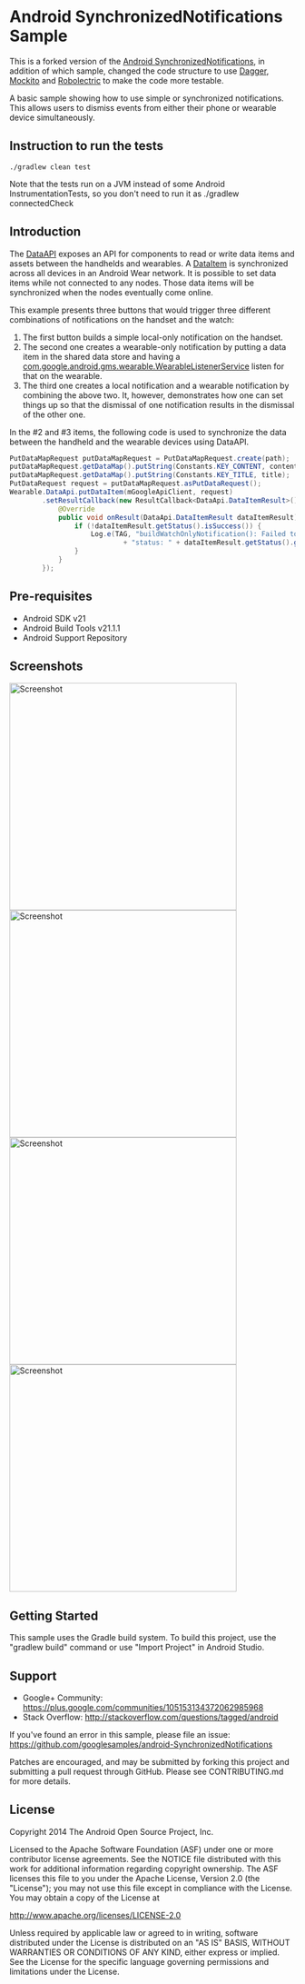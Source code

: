 Android SynchronizedNotifications Sample
===================================

This is a forked version of the [Android SynchronizedNotifications][4], in addition of which sample, changed the code structure to use [Dagger][5], [Mockito][6] and [Robolectric][7] to make the code more testable.

A basic sample showing how to use simple or synchronized notifications.
This allows users to dismiss events from either their phone or wearable device simultaneously.

Instruction to run the tests
------------
`./gradlew clean test`

Note that the tests run on a JVM instead of some Android InstrumentationTests, so you don't need to run it as ./gradlew connectedCheck

Introduction
------------

The [DataAPI][1] exposes an API for components to read or write data items and assets between
the handhelds and wearables. A [DataItem][2] is synchronized across all devices in an Android Wear network.
It is possible to set data items while not connected to any nodes. Those data items will be synchronized
when the nodes eventually come online.

This example presents three buttons that would trigger three different combinations of
notifications on the handset and the watch:

1. The first button builds a simple local-only notification on the handset.
2. The second one creates a wearable-only notification by putting a data item in the shared data
store and having a [com.google.android.gms.wearable.WearableListenerService][3] listen for
that on the wearable.
3. The third one creates a local notification and a wearable notification by combining the above
two. It, however, demonstrates how one can set things up so that the dismissal of one
notification results in the dismissal of the other one.

In the #2 and #3 items, the following code is used to synchronize the data between the handheld
and the wearable devices using DataAPI.

```java
PutDataMapRequest putDataMapRequest = PutDataMapRequest.create(path);
putDataMapRequest.getDataMap().putString(Constants.KEY_CONTENT, content);
putDataMapRequest.getDataMap().putString(Constants.KEY_TITLE, title);
PutDataRequest request = putDataMapRequest.asPutDataRequest();
Wearable.DataApi.putDataItem(mGoogleApiClient, request)
        .setResultCallback(new ResultCallback<DataApi.DataItemResult>() {
            @Override
            public void onResult(DataApi.DataItemResult dataItemResult) {
                if (!dataItemResult.getStatus().isSuccess()) {
                    Log.e(TAG, "buildWatchOnlyNotification(): Failed to set the data, "
                            + "status: " + dataItemResult.getStatus().getStatusCode());
                }
            }
        });
```

[1]: http://developer.android.com/reference/com/google/android/gms/wearable/DataApi.html#putDataItem(com.google.android.gms.common.api.GoogleApiClient%2C%20com.google.android.gms.wearable.PutDataRequest)
[2]: http://developer.android.com/reference/com/google/android/gms/wearable/DataItem.html
[3]: https://developer.android.com/reference/com/google/android/gms/wearable/WearableListenerService.html
[4]: https://github.com/googlesamples/android-SynchronizedNotifications
[5]: https://github.com/square/dagger
[6]: https://github.com/mockito/mockito
[7]: http://robolectric.org/

Pre-requisites
--------------

- Android SDK v21
- Android Build Tools v21.1.1
- Android Support Repository

Screenshots
-------------

<img src="screenshots/different_notifications_phone.png" height="400" alt="Screenshot"/> <img src="screenshots/different_notifications_wearable.png" height="400" alt="Screenshot"/> <img src="screenshots/notification_options.png" height="400" alt="Screenshot"/> <img src="screenshots/watch_only_notification.png" height="400" alt="Screenshot"/> 

Getting Started
---------------

This sample uses the Gradle build system. To build this project, use the
"gradlew build" command or use "Import Project" in Android Studio.

Support
-------

- Google+ Community: https://plus.google.com/communities/105153134372062985968
- Stack Overflow: http://stackoverflow.com/questions/tagged/android

If you've found an error in this sample, please file an issue:
https://github.com/googlesamples/android-SynchronizedNotifications

Patches are encouraged, and may be submitted by forking this project and
submitting a pull request through GitHub. Please see CONTRIBUTING.md for more details.

License
-------

Copyright 2014 The Android Open Source Project, Inc.

Licensed to the Apache Software Foundation (ASF) under one or more contributor
license agreements.  See the NOTICE file distributed with this work for
additional information regarding copyright ownership.  The ASF licenses this
file to you under the Apache License, Version 2.0 (the "License"); you may not
use this file except in compliance with the License.  You may obtain a copy of
the License at

http://www.apache.org/licenses/LICENSE-2.0

Unless required by applicable law or agreed to in writing, software
distributed under the License is distributed on an "AS IS" BASIS, WITHOUT
WARRANTIES OR CONDITIONS OF ANY KIND, either express or implied.  See the
License for the specific language governing permissions and limitations under
the License.
